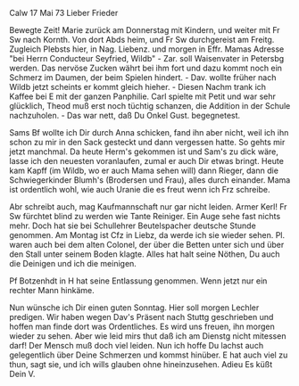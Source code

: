  Calw 17 Mai 73
Lieber Frieder

Bewegte Zeit! Marie zurück am Donnerstag mit Kindern, und weiter mit Fr Sw nach Kornth. Von dort Abds heim, und Fr Sw durchgereist am Freitg. Zugleich Plebsts hier, in Nag. Liebenz. und morgen in Effr. Mamas Adresse "bei Herrn Conducteur Seyfried, Wildb" - Zar. soll Waisenvater in Petersbg werden. Das nervöse Zucken währt bei ihm fort und dazu kommt noch ein Schmerz im Daumen, der beim Spielen hindert. - Dav. wollte früher nach Wildb jetzt scheints er kommt gleich hieher. - Diesen Nachm trank ich Kaffee bei E mit der ganzen Panphilie. Carl spielte mit Petit und war sehr glücklich, Theod muß erst noch tüchtig schanzen, die Addition in der Schule nachzuholen. - Das war nett, daß Du Onkel Gust. begegnetest.

Sams Bf wollte ich Dir durch Anna schicken, fand ihn aber nicht, weil ich ihn schon zu mir in den Sack gesteckt und dann vergessen hatte. So gehts mir jetzt manchmal. Da heute Herm's gekommen ist und Sam's zu dick wäre, lasse ich den neuesten voranlaufen, zumal er auch Dir etwas bringt. 
Heute kam Kapff (im Wildb, wo er auch Mama sehen will) dann Rieger, dann die Schwiegerkinder Blumh's (Brodersen und Frau), alles durch einander. 
Mama ist ordentlich wohl, wie auch Uranie die es freut wenn ich Frz schreibe.

Abr schreibt auch, mag Kaufmannschaft nur gar nicht leiden. Armer Kerl! 
Fr Sw fürchtet blind zu werden wie Tante Reiniger. Ein Auge sehe fast nichts mehr. Doch hat sie bei Schullehrer Beutelspacher deutsche Stunde genommen. Am Montag ist Cfz in Liebz, da werde ich sie wieder sehen. Pl. waren auch bei dem alten Colonel, der über die Betten unter sich und über den Stall unter seinem Boden klagte. Alles hat halt seine Nöthen, Du auch die Deinigen und ich die meinigen.

Pf Botzenhdt in H hat seine Entlassung genommen. Wenn jetzt nur ein rechter Mann hinkäme.

Nun wünsche ich Dir einen guten Sonntag. Hier soll morgen Lechler predigen. Wir haben wegen Dav's Präsent nach Stuttg geschrieben und hoffen man finde dort was Ordentliches. Es wird uns freuen, ihn morgen wieder zu sehen. Aber wie leid mirs thut daß ich am Dienstg nicht mitessen darf! Der Mensch muß doch viel leiden. Nun ich hoffe Du lachst auch gelegentlich über Deine Schmerzen und kommst hinüber. E hat auch viel zu thun, sagt sie, und ich wills glauben ohne hineinzusehen. Adieu Es küßt
 Dein V.

